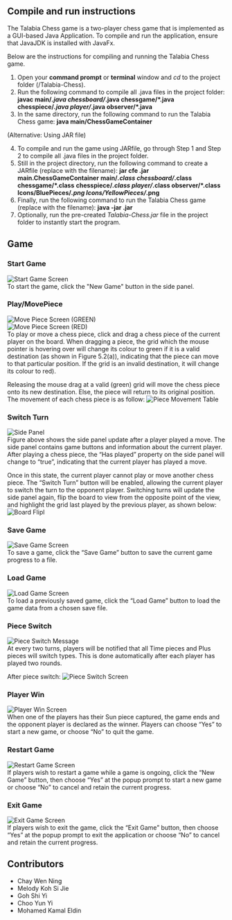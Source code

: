 
## Compile and run instructions

The Talabia Chess game is a two-player chess game that is implemented as a GUI-based Java Application. To compile and run the application, ensure that JavaJDK is installed with JavaFx.

Below are the instructions for compiling and running the Talabia Chess game.

1. Open your **command prompt** or **terminal** window and _cd_ to the project folder  (/Talabia-Chess).
2. Run the following command to compile all .java files in the project folder:
    **javac main/*.java chessboard/*.java chessgame/*.java** **chesspiece/*.java player/*.java observer/*.java**
3. In the same directory, run the following command to run the Talabia Chess game:
    **java main/ChessGameContainer**

(Alternative: Using JAR file)

4. To compile and run the game using JARfile, go through Step 1 and Step 2 to compile all .java files in the project folder.
5. Still in the project directory, run the following command to create a JARfile (replace <jar-file-name> with the filename):
       **jar cfe <jar-file-name>.jar main.ChessGameContainer** **main/*.class chessboard/*.class chessgame/*.class** **chesspiece/*.class player/*.class observer/*.class** **Icons/BluePieces/*.png Icons/YellowPieces/*.png**
6. Finally, run the following command to run the Talabia Chess game (replace <jar-file-name> with the filename):
       **java -jar <jar-file-name>.jar**
7. Optionally, run the pre-created _Talabia-Chess.jar_ file in the project folder to instantly start the program.

## Game
### Start Game
![Start Game Screen](/Screenshots/start-game.png)  
To start the game, click the "New Game" button in the side panel.


### Play/MovePiece
![Move Piece Screen (GREEN)](/Screenshots/move-piece-green.png)  
![Move Piece Screen (RED)](/Screenshots/move-piece-red.png)  
To play or move a chess piece, click and drag a chess piece of the current player on the board. When dragging a piece, the grid which the mouse pointer is hovering over will change its colour to green if it is a valid destination (as shown in Figure 5.2(a)), indicating that the piece can move to that particular position. If the grid is an invalid destination, it will change its colour to red). 

Releasing the mouse drag at a valid (green) grid will move the chess piece onto its new destination. Else, the piece will return to its original position. 
The movement of each chess piece is as follow:
![Piece Movement Table](/Screenshots/piece-movement.png)  


### Switch Turn
![Side Panel](/Screenshots/switch-turn.png)  
Figure above shows the side panel update after a player played a move. The side panel contains game buttons and information about the current player. After playing a chess piece, the “Has played” property on the side panel will change to “true”, indicating that the current player has played a move. 

Once in this state, the current player cannot play or move another chess piece. The “Switch Turn” button will be enabled, allowing the current player to switch the turn to the opponent player. Switching turns will update the side panel again, flip the board to view from the opposite point of the view, and highlight the grid last played by the previous player, as shown below:
![Board Flipl](/Screenshots/board-flip.png)  

### Save Game
![Save Game Screen](/Screenshots/save-game.png)  
To save a game, click the “Save Game” button to save the current game progress to a file.

### Load Game
![Load Game Screen](/Screenshots/load-game.png)  
To load a previously saved game, click the “Load Game” button to load the game data from a chosen save file.

### Piece Switch
![Piece Switch Message](/Screenshots/piece-switch-before.png)  
At every two turns, players will be notified that all Time pieces and Plus pieces will switch types. This is done automatically after each player has played two rounds. 

After piece switch:
![Piece Switch Screen](/Screenshots/piece-switch-after.png)  

### Player Win
![Player Win Screen](/Screenshots/player-win.png)  
When one of the players has their Sun piece captured, the game ends and the opponent player is declared as the winner. Players can choose “Yes” to start a new game, or choose “No” to quit the game.

### Restart Game
![Restart Game Screen](/Screenshots/restart-game.png)  
If players wish to restart a game while a game is ongoing, click the “New Game” button, then choose “Yes” at the popup prompt to start a new game or choose “No” to cancel and retain the current progress.

### Exit Game
![Exit Game Screen](/Screenshots/exit-game.png)  
If players wish to exit the game, click the “Exit Game” button, then choose “Yes” at the popup prompt to exit the application or choose “No” to cancel and retain the current progress.

## Contributors
- Chay Wen Ning
- Melody Koh Si Jie
- Goh Shi Yi
- Choo Yun Yi
- Mohamed Kamal Eldin
